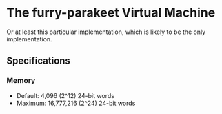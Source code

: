 The furry-parakeet Virtual Machine
==================================

Or at least this particular implementation, which is likely to be the only implementation.

Specifications
--------------

### Memory

- Default: 4,096 (2^12) 24-bit words
- Maximum: 16,777,216 (2^24) 24-bit words

